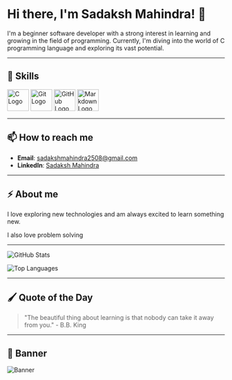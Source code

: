 # Hi there, I'm Sadaksh Mahindra! 👋

I'm a beginner software developer with a strong interest in learning and growing in the field of programming. Currently, I'm diving into the world of C programming language and exploring its vast potential.

---

## 🚀 Skills

<p align="left">
  <source media="(prefers-color-scheme: dark)" srcset="https://cdn.jsdelivr.net/gh/devicons/devicon/icons/c/c-plain.svg">
  <source media="(prefers-color-scheme: light)" srcset="https://cdn.jsdelivr.net/gh/devicons/devicon/icons/c/c-original.svg">
  <img alt="C Logo" src="https://cdn.jsdelivr.net/gh/devicons/devicon/icons/c/c-original.svg" width="50">
  <source media="(prefers-color-scheme: dark)" srcset="https://cdn.jsdelivr.net/gh/devicons/devicon/icons/git/git-plain.svg">
  <source media="(prefers-color-scheme: light)" srcset="https://cdn.jsdelivr.net/gh/devicons/devicon/icons/git/git-original.svg">
  <img alt="Git Logo" src="https://cdn.jsdelivr.net/gh/devicons/devicon/icons/git/git-original.svg" width="50">
  <source media="(prefers-color-scheme: dark)" srcset="https://github.githubassets.com/images/modules/logos_page/GitHub-Mark.png">
  <source media="(prefers-color-scheme: light)" srcset="https://github.githubassets.com/images/modules/logos_page/GitHub-Mark-Light.png">
  <img alt="GitHub Logo" src="https://github.githubassets.com/images/modules/logos_page/GitHub-Mark.png" width="50">
  <source media="(prefers-color-scheme: dark)" srcset="https://cdn.jsdelivr.net/gh/devicons/devicon/icons/markdown/markdown-original.svg">
  <source media="(prefers-color-scheme: light)" srcset="https://cdn.jsdelivr.net/gh/devicons/devicon/icons/markdown/markdown-original.svg">
  <img alt="Markdown Logo" src="https://cdn.jsdelivr.net/gh/devicons/devicon/icons/markdown/markdown-original.svg" width="50">
</p>

---

## 📫 How to reach me

- **Email**: [sadakshmahindra2508@gmail.com](mailto:sadakshmahindra2508@gmail.com)
- **LinkedIn**: [Sadaksh Mahindra](https://www.linkedin.com/in/sadaksh-mahindra-a43b2a349)

---

## ⚡ About me 

I love exploring new technologies and am always excited to learn something new.

I also love problem solving

---

![GitHub Stats](https://github-readme-stats.vercel.app/api?username=sadakshmahindra&show_icons=true&theme=radical)

![Top Languages](https://github-readme-stats.vercel.app/api/top-langs/?username=sadakshmahindra&layout=compact&theme=radical)

---

## 🖌️ Quote of the Day

> "The beautiful thing about learning is that nobody can take it away from you." - B.B. King

---

## 🎨 Banner

![Banner](https://via.placeholder.com/1200x300.png?text=Welcome+to+Sadaksh+Mahindra's+GitHub+Profile!)

  
